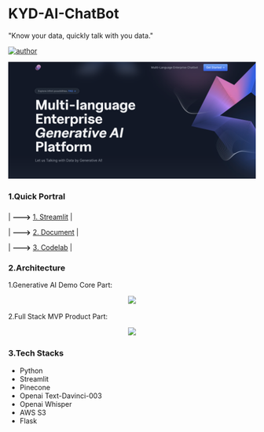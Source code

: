 # KYD-AI-ChatBot
"Know your data, quickly talk with you data."

[![author](https://img.shields.io/badge/Author-Rayden_Xu-blue.svg)](https://www.linkedin.com/in/rundong-xu-269012230/) 

<div align=center>
<img src="src/Landing_page.jpg" width="900px">
</div>



### 1.Quick Portral
### 
| **--->** [1. Streamlit](https://rayden-xu-multilingual-intelligent-enterprise-ai-welcome-vz5mt8.streamlit.app/Specialist) |

| **--->** [2. Document](https://docs.google.com/document/d/1QKzW3KQQw7v8-cM_Gu5kstDvxLFp6MEoBYXbJBaexhk/edit?resourcekey=0-tYPhV-aStrxToHWUlHO0kw#) |

| **--->** [3. Codelab](https://codelabs-preview.appspot.com/?file_id=1QKzW3KQQw7v8-cM_Gu5kstDvxLFp6MEoBYXbJBaexhk#0) |


### 2.Architecture

1.Generative AI Demo Core Part:
<div align=center>
<img src="src/Final Project (2).jpg" width="750px">
</div>

2.Full Stack MVP Product Part:
<div align=center>
<img src="src/Final Project (2).jpg" width="750px">
</div>

### 3.Tech Stacks
- Python
- Streamlit
- Pinecone
- Openai Text-Davinci-003
- Openai Whisper
- AWS S3
- Flask
